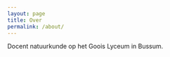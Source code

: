 ```yaml
---
layout: page
title: Over
permalink: /about/
---
```


Docent natuurkunde op het Goois Lyceum in Bussum.
